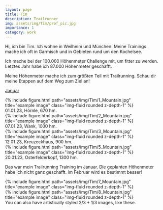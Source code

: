 ```yaml
---
layout: page
title: Tim
description: Trailrunner
img: assets/img/Tim/prof_pic.jpg
importance: 1
category: work
---
```


Hi, ich bin Tim. Ich wohne in Weilheim und München. Meine Trainings mache ich oft in Garmisch und in Gebieten rund um den Kochelsee.

Ich mache bei der 100.000 Höhenmeter Challenge mit, um fitter zu werden. Letztes Jahr habe ich 87.000 Höhenmeter geschafft.

Meine Höhenmeter mache ich zum größten Teil mit Trailrunning. Schau dir meine Etappen auf dem Weg zum Ziel an!

<p>
  <a class="btn btn-primary" data-toggle="collapse" href="#collapseJanuar" role="button" aria-expanded="false" aria-controls="collapseJanuar">
    Januar
  </a>
</p>
<div class="collapse" id="collapseJanuar">
    <div class="row">
        <div class="col-sm mt-3 mt-md-0">
            {% include figure.html path="assets/img/Tim/1_Mountain.jpg" title="example image" class="img-fluid rounded z-depth-1" %}
            <div class="caption">
            01.01.23, Hörnle, 670 hm.
            </div>
        </div>
        <div class="col-sm mt-3 mt-md-0">
            {% include figure.html path="assets/img/Tim/2_Mountain.jpg" title="example image" class="img-fluid rounded z-depth-1" %}
            <div class="caption">
            07.01.23, Wank, 1000 hm.
            </div>
        </div>
        <div class="col-sm mt-3 mt-md-0">
            {% include figure.html path="assets/img/Tim/3_Mountain.jpg" title="example image" class="img-fluid rounded z-depth-1" %}
            <div class="caption">
            12.01.23, Kreuzeckhaus, 900 hm.
            </div>
        </div>
    </div>
</div>


<div class="row">
    <div class="col-sm mt-3 mt-md-0">
        {% include figure.html path="assets/img/Tim/5_Mountain.jpg" title="example image" class="img-fluid rounded z-depth-1" %}
    </div>
</div>
<div class="caption">
    20.01.23, Osterfelderkopf, 1300 hm.
</div>

Das war mein Trailrunning Training im Januar. Die geplanten Höhenmeter habe ich nicht ganz geschafft. Im Februar wird es bestimmt besser!


<div class="row justify-content-sm-center">
    <div class="col-sm-8 mt-3 mt-md-0">
        {% include figure.html path="assets/img/Tim/7_Mountain.jpg" title="example image" class="img-fluid rounded z-depth-1" %}
    </div>
    <div class="col-sm-4 mt-3 mt-md-0">
        {% include figure.html path="assets/img/Tim/8_Mountain.jpg" title="example image" class="img-fluid rounded z-depth-1" %}
    </div>
</div>
<div class="caption">
    You can also have artistically styled 2/3 + 1/3 images, like these.
</div>

